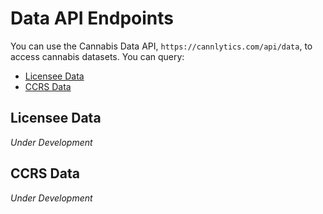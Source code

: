 # Data API Endpoints

You can use the Cannabis Data API, `https://cannlytics.com/api/data`, to access cannabis datasets. You can query:

- [Licensee Data](#licensee-data)
- [CCRS Data](#ccrs-data)

## Licensee Data <a name="licensee-data"></a>

<!-- TODO: Describe and give examples -->
*Under Development*


## CCRS Data <a name="ccrs-data"></a>

<!-- TODO: Describe and give examples -->
*Under Development*
